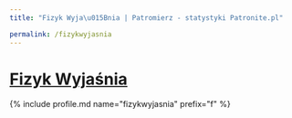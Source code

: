 ```yaml
---
title: "Fizyk Wyja\u015Bnia | Patromierz - statystyki Patronite.pl"

permalink: /fizykwyjasnia
---
```


# [Fizyk Wyjaśnia](https://patronite.pl/fizykwyjasnia)

{% include profile.md name="fizykwyjasnia" prefix="f" %}
